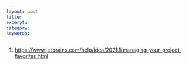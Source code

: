 ```yaml
---
layout: post
title:   
excerpt:  
category: 
keywords: 
---
```


1. https://www.jetbrains.com/help/idea/2021.1/managing-your-project-favorites.html

